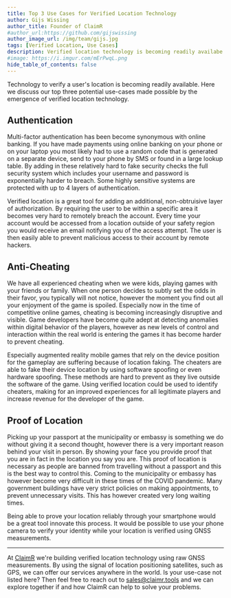 ```yaml
---
title: Top 3 Use Cases for Verified Location Technology
author: Gijs Wissing
author_title: Founder of ClaimR
#author_url:https://github.com/gijswissing
author_image_url: /img/team/gijs.jpg
tags: [Verified Location, Use Cases]
description: Verified location technology is becoming readily availabe. Here we discuss three potential use-cases which  verified location.
#image: https://i.imgur.com/mErPwqL.png
hide_table_of_contents: false
---
```


Technology to verify a user's location is becoming readily available. Here we discuss our top three potential use-cases made possible by the emergence of verified location technology.

<!--truncate-->

## Authentication

Multi-factor authentication has been become synonymous with online banking. If you have made payments using online banking on your phone or on your laptop you most likely had to use a random code that is generated on a separate device, send to your phone by SMS or found in a large lookup table. By adding in these relatively hard to fake security checks the full security system which includes your username and password is exponentially harder to breach. Some highly sensitive systems are protected with up to 4 layers of authentication.

Verified location is a great tool for adding an additional, non-obtruisive layer of authorization. By requiring the user to be within a specific area it becomes very hard to remotely breach the account. Every time your account would be accessed from a location outside of your safety region you would receive an email notifying you of the access attempt. The user is then easily able to prevent malicious access to their account by remote hackers.

## Anti-Cheating

We have all experienced cheating when we were kids, playing games with your friends or family. When one person decides to subtly set the odds in their favor, you typically will not notice, however the moment you find out all your enjoyment of the game is spoiled. Especially now in the time of competitive online games, cheating is becoming increasingly disruptive and visible. Game developers have become quite adept at detecting anomalies within digital behavior of the players, however as new levels of control and interaction within the real world is entering the games it has become harder to prevent cheating.

Especially augmented reality mobile games that rely on the device position for the gameplay are suffering because of location faking. The cheaters are able to fake their device location by using software spoofing or even hardware spoofing. These methods are hard to prevent as they live outside the software of the game. Using verified location could be used to identify cheaters, making for an improved experiences for all legitimate players and increase revenue for the developer of the game.

## Proof of Location

Picking up your passport at the municipality or embassy is something we do without giving it a second thought, however there is a very important reason behind your visit in person. By showing your face you provide proof that you are in fact in the location you say you are. This proof of location is necessary as people are banned from travelling without a passport and this is the best way to control this. Coming to the municipality or embassy has however become very difficult in these times of the COVID pandemic. Many government buildings have very strict policies on making appointments, to prevent unnecessary visits. This has however created very long waiting times.

Being able to prove your location reliably through your smartphone would be a great tool innovate this process. It would be possible to use your phone camera to verify your identity while your location is verified using GNSS measurements.

---

At [ClaimR](https://claimr.tools) we're building verified location technology using raw GNSS measurements. By using the signal of location positioning satellites, such as GPS, we can offer our services anywhere in the world. Is your use-case not listed here? Then feel free to reach out to sales@claimr.tools and we can explore together if and how ClaimR can help to solve your problems.

<!--We are developers buiding tools for developers, hence we always try to make our tools as easy to use as possible. For example, [this guide](./blogs/2020-09-19-Building-a-React-Native-app-with-verified-location-from-scratch) shows how to build an app in React Native with verified location in less than 30 minutes.-->
